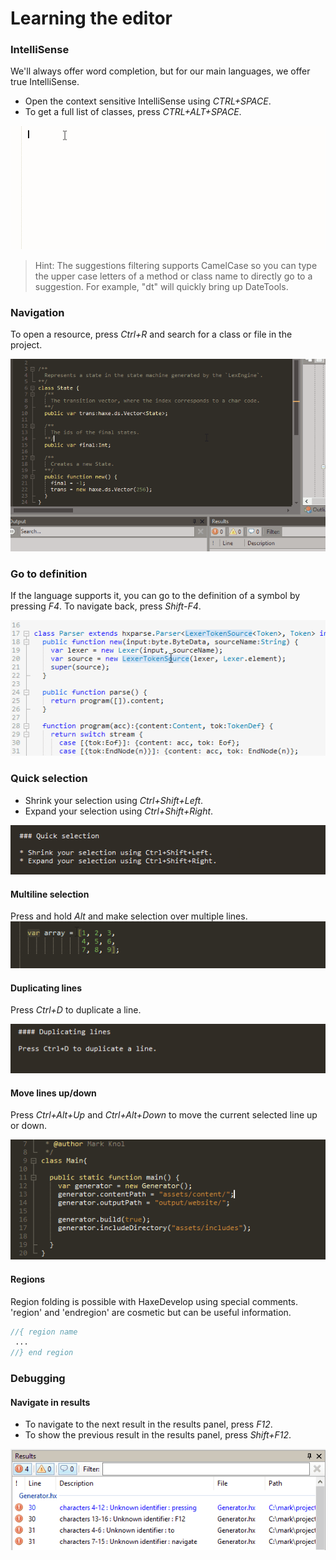 # Learning the editor

### IntelliSense

We'll always offer word completion, but for our main languages, we offer true IntelliSense.

* Open the context sensitive IntelliSense using <i class="fa fa-keyboard-o"></i> _CTRL+SPACE_. 
* To get a full list of classes, press <i class="fa fa-keyboard-o"></i> _CTRL+ALT+SPACE_. 

<img src="img/haxedevelop-intellisense.gif" alt="HaxeDevelop IntelliSense" />

> Hint: The suggestions filtering supports CamelCase so you can type the upper case letters of a method or class name to directly go to a suggestion. 
For example, "dt" will quickly bring up DateTools.

### Navigation

To open a resource, press <i class="fa fa-keyboard-o"></i> _Ctrl+R_ and search for a class or file in the project.

<img src="img/haxedevelop-navigation.gif" alt="HaxeDevelop IntelliSense" />

### Go to definition

If the language supports it, you can go to the definition of a symbol by pressing <i class="fa fa-keyboard-o"></i> _F4_. 
To navigate back, press <i class="fa fa-keyboard-o"></i> _Shift-F4_.

<img src="img/haxedevelop-goto-definition.gif" alt="Duplicate lines in HaxeDevelop" />

### Quick selection

* Shrink your selection using <i class="fa fa-keyboard-o"></i> _Ctrl+Shift+Left_. 
* Expand your selection using <i class="fa fa-keyboard-o"></i> _Ctrl+Shift+Right_. 

<img src="img/haxedevelop-selection.gif" alt="Make a selection in HaxeDevelop" />

#### Multiline selection

Press and hold <i class="fa fa-keyboard-o"></i> _Alt_ and make selection over multiple lines. 
<img src="img/haxedevelop-multiline-selection.gif" alt="Multi lines selection in HaxeDevelop" />

#### Duplicating lines

Press <i class="fa fa-keyboard-o"></i> _Ctrl+D_ to duplicate a line.

<img src="img/haxedevelop-duplicate.gif" alt="Duplicate lines in HaxeDevelop" />


#### Move lines up/down

Press <i class="fa fa-keyboard-o"></i> _Ctrl+Alt+Up_ and _Ctrl+Alt+Down_ 
to move the current selected line up or down.

 <img src="img/haxedevelop-movelines.gif" alt="Moving lines in HaxeDevelop" />


#### Regions

Region folding is possible with HaxeDevelop using special comments. 'region' and 'endregion' are cosmetic but can be useful information.

```haxe
//{ region name
 ...
//} end region 
```

### Debugging 

#### Navigate in results

 * To navigate to the next result in the results panel, press <i class="fa fa-keyboard-o"></i> _F12_.
 * To show the previous result in the results panel, press <i class="fa fa-keyboard-o"></i> _Shift+F12_.
 
 <img src="img/haxedevelop-resultspanel.gif" alt="Browse through HaxeDevelop resultspanel" />
